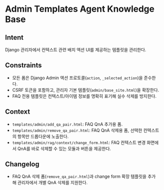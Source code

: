 # Admin Templates Agent Knowledge Base

## Intent

Django 관리자에서 컨텍스트 관련 배치 액션 UI를 제공하는 템플릿을 관리한다.

## Constraints

- 모든 폼은 Django Admin 액션 프로토콜(`action`, `_selected_action`)을 준수한다.
- CSRF 토큰을 포함하고, 관리자 기본 템플릿(`admin/base_site.html`)을 확장한다.
- FAQ 전용 템플릿은 컨텍스트/아이템 정보를 명확히 표기해 실수 삭제를 방지한다.

## Context

- `templates/admin/add_qa_pair.html`: FAQ QnA 추가용 폼.
- `templates/admin/remove_qa_pair.html`: FAQ QnA 삭제용 폼, 선택한 컨텍스트의 항목만 드롭다운에 노출한다.
- `templates/admin/rag/context/change_form.html`: FAQ 컨텍스트 변경 화면에서 QnA를 바로 삭제할 수 있는 모듈과 버튼을 제공한다.

## Changelog

- FAQ QnA 삭제 폼(`remove_qa_pair.html`)과 change form 확장 템플릿을 추가해 관리자에서 개별 QnA 삭제를 지원한다.
